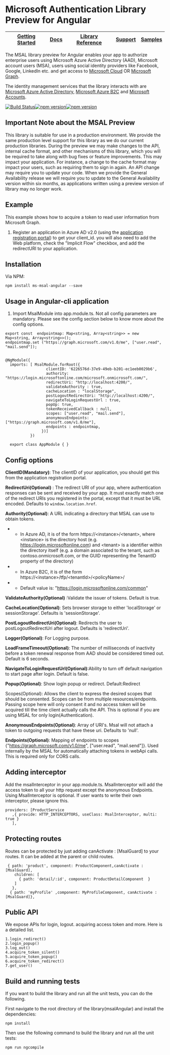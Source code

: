 
Microsoft Authentication Library Preview for Angular
=========================================================

| [Getting Started](https://github.com/Azure-Samples/active-directory-javascript-singlepageapp-dotnet-webapi-v2 )| [Docs](https://aka.ms/aaddevv2) | [Library Reference](https://htmlpreview.github.io/?https://raw.githubusercontent.com/AzureAD/microsoft-authentication-library-for-js/blob/dev/docs/classes/_useragentapplication_.useragentapplication.html) | [Support](README.md#community-help-and-support) | [Samples](./devApps/VanillaJSTestApp )
| --- | --- | --- | --- | --- |


The MSAL library preview for Angular enables your app to authorize enterprise users using Microsoft Azure Active Directory (AAD), Microsoft account users (MSA), users using social identity providers like Facebook, Google, LinkedIn etc. and get access to [Microsoft Cloud](https://cloud.microsoft.com) OR  [Microsoft Graph](https://graph.microsoft.io). 

The identity management services that the library interacts with are [Microsoft Azure Active Directory](https://azure.microsoft.com/en-us/services/active-directory/), [Microsoft Azure B2C](https://azure.microsoft.com/services/active-directory-b2c/) and [Microsoft Accounts](https://account.microsoft.com).


[![Build Status](https://travis-ci.org/AzureAD/microsoft-authentication-library-for-js.png?branch=dev)](https://travis-ci.org/AzureAD/microsoft-authentication-library-for-js)[![npm version](https://img.shields.io/npm/v/msal.svg?style=flat)](https://www.npmjs.com/package/msal)[![npm version](https://img.shields.io/npm/dm/msal.svg)](https://nodei.co/npm/msal/)

## Important Note about the MSAL Preview
This library is suitable for use in a production environment. We provide the same production level support for this library as we do our current production libraries. During the preview we may make changes to the API, internal cache format, and other mechanisms of this library, which you will be required to take along with bug fixes or feature improvements. This may impact your application. For instance, a change to the cache format may impact your users, such as requiring them to sign in again. An API change may require you to update your code. When we provide the General Availability release we will require you to update to the General Availability version within six months, as applications written using a preview version of library may no longer work.


## Example
This example shows how to acquire a token to read user information from Microsoft Graph.
1. Register an application in Azure AD v2.0 (using the [application registration portal](https://ms.portal.azure.com)) to get your client_id. you will also need to add the Web platform, check the "Implicit Flow" checkbox, and add the redirectURI to your application.


## Installation

Via NPM:

    npm install ms-msal-angular --save
    
## Usage in Angular-cli application

1. Import MsalModule into app.module.ts. Not all config parameters are mandatory. Please see the config section below to know more about the config options.
````
export const  endpointmap: Map<string, Array<string>> = new Map<string, Array<string>>();
endpointmap.set ("https://graph.microsoft.com/v1.0/me", ["user.read", "mail.send"]);


@NgModule({
  imports: [ MsalModule.forRoot({
                  clientID: '6226576d-37e9-49eb-b201-ec1eeb0029b6',
                  authority: "https://login.microsoftonline.com/microsoft.onmicrosoft.com/",
                  redirectUri: "http://localhost:4200/",
                  validateAuthority : true,
                  cacheLocation : "localStorage",
                  postLogoutRedirectUri: "http://localhost:4200/",
                  navigateToLoginRequestUrl : true,
                  popUp: true,
                  tokenReceivedCallback : null,
                  scopes: ["user.read", "mail.send"],
                  anonymousEndpoints: ["https://graph.microsoft.com/v1.0/me"],
                  endpoints : endpointmap,
                })]
           })
           
  export class AppModule { }
````
## Config options

<b>ClientID(Mandatory)</b>: The clientID of your application, you should get this from the application registration portal.

<b>RedirectUri(Optional)</b> : The redirect URI of your app, where authentication responses can be sent and received by your app. It must exactly match one of the redirect URIs you registered in the portal, except that it must be URL encoded.
Defaults to `window.location.href`.
 
<b>Authority(Optional)</b>:  A URL indicating a directory that MSAL can use to obtain tokens.
   * - In Azure AD, it is of the form https://&lt;instance>/&lt;tenant&gt;, where &lt;instance&gt; is the directory host (e.g. https://login.microsoftonline.com) and &lt;tenant&gt; is a identifier within the directory itself (e.g. a domain associated to the tenant, such as contoso.onmicrosoft.com, or the GUID representing the TenantID property of the directory)
   * - In Azure B2C, it is of the form https://&lt;instance&gt;/tfp/&lt;tenantId&gt;/&lt;policyName&gt;/
   * - Default value is: "https://login.microsoftonline.com/common"
   
<b>ValidateAuthority(Optional)</b> :Validate the issuer of tokens. Default is true.

<b>CacheLocation(Optional)</b>: Sets browser storage to either 'localStorage' or sessionStorage'. Defaults is 'sessionStorage'.

<b>PostLogoutRedirectUri(Optional)</b>: Redirects the user to postLogoutRedirectUri after logout. Defaults is 'redirectUri'.

<b>Logger(Optional)</b>: For Logging purpose.

<b>LoadFrameTimeout(Optional)</b>: The number of milliseconds of inactivity before a token renewal response from AAD should be considered timed out. Default is 6 seconds.

<b>NavigateToLoginRequestUrl(Optional)</b>:Ability to turn off default navigation to start page after login. Default is false.

<b>Popup(Optional)</b>: Show login popup or redirect. Default:Redirect

</b>Scopes(Optional)</b>: Allows the client to express the desired scopes that should be consented. Scopes can be from multiple resources/endpoints. Passing scope here will
only consent it and no access token will be acquired till the time client actually calls the API. This is optional if you are using MSAL for only login(Authentication).

<b>AnonymousEndpoints(Optional)</b>: Array of  URI's. Msal will not attach a token to outgoing requests that have these uri. Defaults to 'null'. 

<b>Endpoints(Optional)</b>: Mapping of endpoints to scopes {"https://graph.microsoft.com/v1.0/me", ["user.read", "mail.send"]}. Used internally by the MSAL for automatically attaching tokens in webApi calls. 
This is required only for CORS calls.


## Adding interceptor 
 Add the msalInterceptor in your app.module.ts. MsalInterceptor will add the access token to all your http request except the anonymous Endpoints. Using MsalInterceptor is optional.
 If user wants to write their own interceptor, please ignore this.
 ````
 providers: [ProductService
    ,{ provide: HTTP_INTERCEPTORS, useClass: MsalInterceptor, multi: true }
    ],
  ````
  

## Protecting routes
Routes can be protected by just adding canActivate : [MsalGuard] to your routes. It can be added at the parent or child routes.
````
 { path: 'product', component: ProductComponent,canActivate : [MsalGuard],
    children: [
      { path: 'detail/:id', component: ProductDetailComponent  }
    ]
   },
  { path: 'myProfile' ,component: MyProfileComponent, canActivate : [MsalGuard]},
  ````
  
## Public API
We expose APIs for login, logout. acquiring access token and more. Here is a detailed list.
````
1.login_redirect() 
2.login_popup()
3.log_out()
4.acquire_token_silent()
5.acquire_token_popup()
6.acquire_token_redirect()
7.get_user()

````
## Build and running tests

If you want to build the library and run all the unit tests, you can do the following.

First navigate to the root directory of the library(msalAngular) and install the dependencies:

	npm install
	
Then use the following command to build the library and run all the unit tests:

	npm run ngcompile

